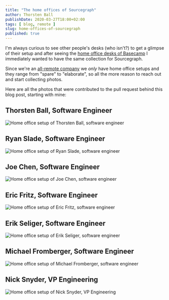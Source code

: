 ```yaml
---
title: "The home offices of Sourcegraph"
author: Thorsten Ball
publishDate: 2020-03-27T18:00+02:00
tags: [ blog, remote ]
slug: home-offices-of-sourcegraph
published: true
---
```


I'm always curious to see other people's desks (who isn't?) to get a glimpse of their setup and after seeing the [home office desks of Basecamp](https://m.signalvnoise.com/remote-working-the-home-office-desks-of-basecamp/) I immediately wanted to have the same collection for Sourcegraph.

Since we're an [all-remote company](https://about.sourcegraph.com/company/remote) we _only_ have home office setups and they range from "spare" to "elaborate", so all the more reason to reach out and start collecting photos.

Here are all the photos that were contributed to the pull request behind this blog post, starting with mine:

## Thorsten Ball, Software Engineer

![Home office setup of Thorsten Ball, software engineer](images/home-office-setups/thorsten_ball.jpg)

## Ryan Slade, Software Engineer

![Home office setup of Ryan Slade, software engineer](images/home-office-setups/ryan_slade.jpg)

## Joe Chen, Software Engineer

![Home office setup of Joe Chen, software engineer](images/home-office-setups/joe_chen.jpg)

## Eric Fritz, Software Engineer

![Home office setup of Eric Fritz, software engineer](images/home-office-setups/eric_fritz.jpg)

## Erik Seliger, Software Engineer

![Home office setup of Erik Seliger, software engineer](images/home-office-setups/erik_seliger.jpg)

## Michael Fromberger, Software Engineer

![Home office setup of Michael Fromberger, software engineer](images/home-office-setups/michael_fromberger.jpg)

## Nick Snyder, VP Engineering

![Home office setup of Nick Snyder, VP Engineering](images/home-office-setups/nick_snyder.jpg)